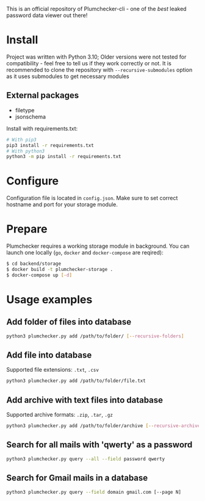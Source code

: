 This is an official repository of Plumchecker-cli - one of the *best* leaked password data viewer out there!
# Install
Project was written with Python 3.10; Older versions were not tested for compatibility - feel free to tell us if they work correctly or not.
It is recommended to clone the repository with `--recursive-submodules` option as it uses submodules to get necessary modules
## External packages
- filetype
- jsonschema

Install with requirements.txt:

```bash
# With pip3
pip3 install -r requirements.txt
# With python3
python3 -m pip install -r requirements.txt
```
# Configure
Configuration file is located in `config.json`. Make sure to set correct hostname and port for your storage module.
# Prepare
Plumchecker requires a working storage module in background. You can launch one locally (`go`, `docker` and `docker-compose` are reqired):
```bash
$ cd backend/storage
$ docker build -t plumchecker-storage .
$ docker-compose up [-d]
```
# Usage examples
## Add folder of files into database
```bash
python3 plumchecker.py add /path/to/folder/ [--recursive-folders]
```
## Add file into database
Supported file extensions: `.txt`, `.csv`
```bash
python3 plumchecker.py add /path/to/folder/file.txt
```
## Add archive with text files into database
Supported archive formats: `.zip`, `.tar`, `.gz`
```bash
python3 plumchecker.py add /path/to/folder/archive [--recursive-archives]
```
## Search for all mails with 'qwerty' as a password
```bash
python3 plumchecker.py query --all --field password qwerty
```
## Search for Gmail mails in a database 
```bash
python3 plumchecker.py query --field domain gmail.com [--page N]
```
